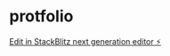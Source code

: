 # protfolio

[Edit in StackBlitz next generation editor ⚡️](https://stackblitz.com/~/github.com/fatbrad23/protfolio)